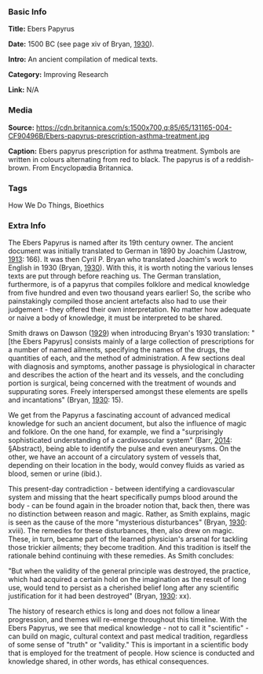 ### Basic Info

**Title:** Ebers Papyrus

**Date:** 1500 BC (see page xiv of Bryan, [1930](https://babel.hathitrust.org/cgi/pt?id=coo.31924073200077&view=1up&seq=16&skin=2021)).

**Intro:** An ancient compilation of medical texts.

**Category:** Improving Research

**Link:** N/A

### Media

**Source:** https://cdn.britannica.com/s:1500x700,q:85/65/131165-004-CF90496B/Ebers-papyrus-prescription-asthma-treatment.jpg

**Caption:** Ebers papyrus prescription for asthma treatment. Symbols are written in colours alternating from red to black. The papyrus is of a reddish-brown. From Encyclopædia Britannica.

### Tags

How We Do Things, Bioethics

### Extra Info

The Ebers Papyrus is named after its 19th century owner. The ancient document was initially translated to German in 1890 by Joachim (Jastrow, [1913](https://doi.org/10.1177/003591571400701610): 166). It was then Cyril P. Bryan who translated Joachim's work to English in 1930 (Bryan, [1930](https://hdl.handle.net/2027/coo.31924073200077)). With this, it is worth noting the various lenses texts are put through before reaching us. The German translation, furthermore, is of a papyrus that compiles folklore and medical knowledge from five hundred and even two thousand years earlier! So, the scribe who painstakingly compiled those ancient artefacts also had to use their judgement - they offered their own interpretation. No matter how adequate or naive a body of knowledge, it must be interpreted to be shared.

Smith draws on Dawson ([1929](https://wellcomecollection.org/works/rdhsenpw)) when introducing Bryan's 1930 translation: "[the Ebers Papyrus] consists mainly of a large collection of prescriptions for a number of named ailments, specifying the names of the drugs, the quantities of each, and the method of administration. A few sections deal with diagnosis and symptoms, another passage is physiological in character and describes the action of the heart and its vessels, and the concluding portion is surgical, being concerned with the treatment of wounds and suppurating sores. Freely interspersed amongst these elements are spells and incantations" (Bryan, [1930](https://hdl.handle.net/2027/coo.31924073200077): 15).

We get from the Papyrus a fascinating account of advanced medical knowledge for such an ancient document, but also the influence of magic and folklore. On the one hand, for example, we find a "surprisingly sophisticated understanding of a cardiovascular system" (Barr, [2014](https://doi.org/10.1016/j.jvs.2014.04.056): §Abstract), being able to identify the pulse and even aneurysms. On the other, we have an account of a circulatory system of vessels that, depending on their location in the body, would convey fluids as varied as blood, semen or urine (ibid.).

This present-day contradiction - between identifying a cardiovascular system and missing that the heart specifically pumps blood around the body - can be found again in the broader notion that, back then, there was no distinction between reason and magic. Rather, as Smith explains, magic is seen as the cause of the more "mysterious disturbances" (Bryan, [1930](https://hdl.handle.net/2027/coo.31924073200077): xviii). The remedies for these disturbances, then, also drew on magic. These, in turn, became part of the learned physician's arsenal for tackling those trickier ailments; they become tradition. And this tradition is itself the rationale behind continuing with these remedies. As Smith concludes:

"But when the validity of the general principle was destroyed, the practice, which had acquired a certain hold on the imagination as the result of long use, would tend to persist as a cherished belief long after any scientific justification for it had been destroyed" (Bryan, [1930](https://hdl.handle.net/2027/coo.31924073200077): xx).

The history of research ethics is long and does not follow a linear progression, and themes will re-emerge throughout this timeline. With the Ebers Papyrus, we see that medical knowledge - not to call it "scientific" - can build on magic, cultural context and past medical tradition, regardless of some sense of "truth" or "validity." This is important in a scientific body that is employed for the treatment of people. How science is conducted and knowledge shared, in other words, has ethical consequences.
